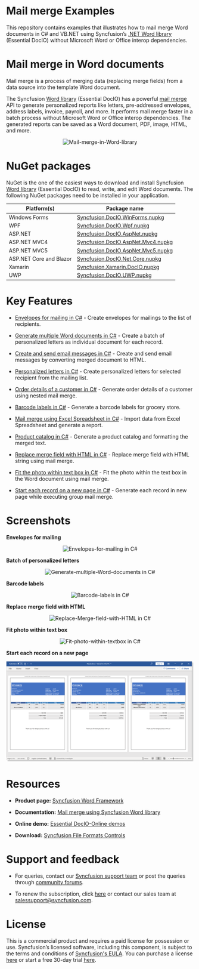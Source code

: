 # Mail merge Examples

This repository contains examples that illustrates how to mail merge Word documents in C# and VB.NET using Syncfusion’s [.NET Word library](https://www.syncfusion.com/word-framework/net/word-library?utm_source=github&utm_medium=listing&utm_campaign=mail-merge-examples) (Essential DocIO) without Microsoft Word or Office interop dependencies.

# Mail merge in Word documents

Mail merge is a process of merging data (replacing merge fields) from a data source into the template Word document.

The Syncfusion [Word library](https://www.syncfusion.com/word-framework/net/word-library?utm_source=github&utm_medium=listing&utm_campaign=mail-merge-examples) (Essential DocIO) has a powerful [mail merge](https://www.syncfusion.com/word-framework/net/word-library/mail-merge?utm_source=github&utm_medium=listing&utm_campaign=mail-merge-examples) API to generate personalized reports like letters, pre-addressed envelopes, address labels, invoice, payroll, and more. It performs mail merge faster in a batch process without Microsoft Word or Office interop dependencies. The generated reports can be saved as a Word document, PDF, image, HTML, and more.

<p align="center"> 
<img src="Images/Mail-merge-in-Word-library.png" alt="Mail-merge-in-Word-library"/> 
</p>

# NuGet packages

NuGet is the one of the easiest ways to download and install Syncfusion [Word library](https://www.syncfusion.com/word-framework/net/word-library?utm_source=github&utm_medium=listing&utm_campaign=mail-merge-examples) (Essential DocIO) to read, write, and edit Word documents. The following NuGet packages need to be installed in your application.

|Platform(s)|Package name|
|-----------|------------|
|Windows Forms|[Syncfusion.DocIO.WinForms.nupkg](https://www.nuget.org/packages/Syncfusion.DocIO.WinForms/)|
|WPF|[Syncfusion.DocIO.Wpf.nupkg](https://www.nuget.org/packages/Syncfusion.DocIO.Wpf/)|
|ASP.NET |[Syncfusion.DocIO.AspNet.nupkg](https://www.nuget.org/packages/Syncfusion.DocIO.AspNet/)|
|ASP.NET MVC4|[Syncfusion.DocIO.AspNet.Mvc4.nupkg](https://www.nuget.org/packages/Syncfusion.DocIO.AspNet.Mvc4/)|
|ASP.NET MVC5|[Syncfusion.DocIO.AspNet.Mvc5.nupkg](https://www.nuget.org/packages/Syncfusion.DocIO.AspNet.Mvc5/)|
|ASP.NET Core and Blazor|[Syncfusion.DocIO.Net.Core.nupkg](https://www.nuget.org/packages/Syncfusion.DocIO.Net.Core/)|
|Xamarin|[Syncfusion.Xamarin.DocIO.nupkg](https://www.nuget.org/packages/Syncfusion.Xamarin.DocIO/)|
|UWP|[Syncfusion.DocIO.UWP.nupkg](https://www.nuget.org/packages/Syncfusion.DocIO.UWP/)|


# Key Features

- [Envelopes for mailing in C#](Create-Envelopes-for-mailing/) - Create envelopes for mailings to the list of recipients.

- [Generate multiple Word documents in C#](Generate-multiple-Word-documents/) - Create a batch of personalized letters as individual document for each record.

- [Create and send email messages in C#](Create-and-send-email-messages/) - Create and send email messages by converting merged document to HTML.

- [Personalized letters in C#](Create-personalized-letter/) - Create personalized letters for selected recipient from the mailing list.

- [Order details of a customer in C#](Generate-order-details-of-customer/) - Generate order details of a customer using nested mail merge.

- [Barcode labels in C#](Generate-Barcode-labels/) - Generate a barcode labels for grocery store.

- [Mail merge using Excel Spreadsheet in C#](Group-Mail-merge-using-Excel/) - Import data from Excel Spreadsheet and generate a report.

- [Product catalog in C#](Product-catalog/) - Generate a product catalog and formatting the merged text.

- [Replace merge field with HTML in C#](Replace-Merge-field-with-HTML/) - Replace merge field with HTML string using mail merge.

- [Fit the photo within text box in C#](Fit-photo-within-textbox/) - Fit the photo within the text box in the Word document using mail merge.

- [Start each record on a new page in C#](Start-each-record-on-new-page/) - Generate each record in new page while executing group mail merge.

# Screenshots

**Envelopes for mailing**

<p align="center"> 
<img src="Create-Envelopes-for-mailing/Images/Envelopes-for-mailing-output.png" alt="Envelopes-for-mailing in C#"/> 
</p>

**Batch of personalized letters**

<p align="center"> 
<img src="Generate-multiple-Word-documents/Images/Generate-multiple-Word-documents-output.png" alt="Generate-multiple-Word-documents in C#"/> 
</p>

**Barcode labels**

<p align="center"> 
<img src="Generate-Barcode-labels/Images/Generate-Barcode-labels-output.png" alt="Barcode-labels in C#"/> 
</p>

**Replace merge field with HTML**

<p align="center"> 
<img src="Replace-Merge-field-with-HTML/Images/Replace-Merge-field-with-HTML-output.png" alt="Replace-Merge-field-with-HTML in C#"/> 
</p>

**Fit photo within text box**

<p align="center"> 
<img src="Fit-photo-within-textbox/Images/Fit-photo-within-textbox-output.png" alt="Fit-photo-within-textbox in C#"/> 
</p>

**Start each record on a new page**

<p align="center"> 
<img src="Start-each-record-on-new-page/Images/Start-each-record-on-new-page-output.png" alt="Start-each-record-on-new-page in C#"/> 
</p>

# Resources

- **Product page:** [Syncfusion Word Framework](https://www.syncfusion.com/word-framework/net?utm_source=github&utm_medium=listing&utm_campaign=mail-merge-examples)

- **Documentation:** [Mail merge using Syncfusion Word library](https://help.syncfusion.com/file-formats/docio/working-with-mail-merge?utm_source=github&utm_medium=listing&utm_campaign=mail-merge-examples)

- **Online demo:** [Essential DocIO-Online demos](https://www.syncfusion.com/demos/fileformats/word-library?utm_source=github&utm_medium=listing&utm_campaign=mail-merge-examples)

- **Download:** [Syncfusion File Formats Controls](https://www.syncfusion.com/sales/products/fileformats?utm_source=github&utm_medium=listing&utm_campaign=mail-merge-examples)


# Support and feedback

* For queries, contact our [Syncfusion support team](https://www.syncfusion.com/support/directtrac/incidents/newincident?utm_source=github&utm_medium=listing&utm_campaign=mail-merge-examples) or post the queries through [community forums](https://www.syncfusion.com/forums?utm_source=github&utm_medium=listing&utm_campaign=mail-merge-examples).

* To renew the subscription, click [here](https://www.syncfusion.com/sales/products?utm_source=github&utm_medium=listing&utm_campaign=mail-merge-examples) or contact our sales team at [salessupport@syncfusion.com](mailto:salessupport@syncfusion.com).

# License

This is a commercial product and requires a paid license for possession or use. Syncfusion’s licensed software, including this component, is subject to the terms and conditions of [Syncfusion's EULA](https://www.syncfusion.com/eula/es?utm_source=github&utm_medium=listing&utm_campaign=mail-merge-examples). You can purchase a license [here](https://www.syncfusion.com/sales/products?utm_source=github&utm_medium=listing&utm_campaign=mail-merge-examples) or start a free 30-day trial [here](https://www.syncfusion.com/account/manage-trials/start-trials?utm_source=github&utm_medium=listing&utm_campaign=mail-merge-examples).
